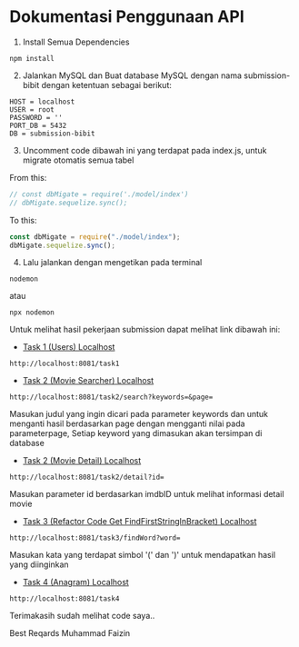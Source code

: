 # Dokumentasi Penggunaan API

1. Install Semua Dependencies

```npm
npm install
```

2. Jalankan MySQL dan Buat database MySQL dengan nama submission-bibit dengan ketentuan sebagai berikut:

```text
HOST = localhost
USER = root
PASSWORD = ''
PORT_DB = 5432
DB = submission-bibit
```

3. Uncomment code dibawah ini yang terdapat pada index.js, untuk migrate otomatis semua tabel

From this:

```javascript
// const dbMigate = require('./model/index')
// dbMigate.sequelize.sync();
```

To this:

```javascript
const dbMigate = require("./model/index");
dbMigate.sequelize.sync();
```

4. Lalu jalankan dengan mengetikan pada terminal

```npm
nodemon
```

atau

```npm
npx nodemon
```

Untuk melihat hasil pekerjaan submission dapat melihat link dibawah ini:

- [Task 1 (Users) Localhost](http://localhost:8081/task1)

```npm
http://localhost:8081/task1
```

- [Task 2 (Movie Searcher) Localhost](http://localhost:8081/task2/search?keywords=MARVEL&page=1)

```npm
http://localhost:8081/task2/search?keywords=&page=
```

Masukan judul yang ingin dicari pada parameter keywords dan untuk menganti hasil berdasarkan page dengan mengganti nilai pada parameterpage, Setiap keyword yang dimasukan akan tersimpan di database

- [Task 2 (Movie Detail) Localhost](http://localhost:8081/task2/detail?id=tt0458339)

```npm
http://localhost:8081/task2/detail?id=
```

Masukan parameter id berdasarkan imdbID untuk melihat informasi detail movie

- [Task 3 (Refactor Code Get FindFirstStringInBracket) Localhost](<http://localhost:8081/task3/findWord?word=yakin(usaha)sampai>)

```npm
http://localhost:8081/task3/findWord?word=
```

Masukan kata yang terdapat simbol '(' dan ')' untuk mendapatkan hasil yang diinginkan

- [Task 4 (Anagram) Localhost](http://localhost:8081/task4)

```npm
http://localhost:8081/task4
```

Terimakasih sudah melihat code saya..

Best Reqards Muhammad Faizin
